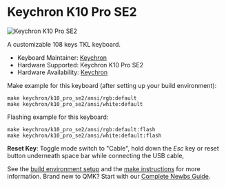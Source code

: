 # Keychron K10 Pro SE2

![Keychron K10 Pro SE2](https://cdn.shopify.com/s/files/1/0059/0630/1017/files/K10-Max-1.jpg?v=1722492751)

A customizable 108 keys TKL keyboard.

* Keyboard Maintainer: [Keychron](https://github.com/keychron)
* Hardware Supported: Keychron K10 Pro SE2
* Hardware Availability: [Keychron](https://www.keychron.com/)

Make example for this keyboard (after setting up your build environment):

    make keychron/k10_pro_se2/ansi/rgb:default
    make keychron/k10_pro_se2/ansi/white:default

Flashing example for this keyboard:

    make keychron/k10_pro_se2/ansi/rgb:default:flash
    make keychron/k10_pro_se2/ansi/white:default:flash

**Reset Key**: Toggle mode switch to "Cable", hold down the *Esc* key or reset button underneath space bar while connecting the USB cable,

See the [build environment setup](https://docs.qmk.fm/#/getting_started_build_tools) and the [make instructions](https://docs.qmk.fm/#/getting_started_make_guide) for more information. Brand new to QMK? Start with our [Complete Newbs Guide](https://docs.qmk.fm/#/newbs).
